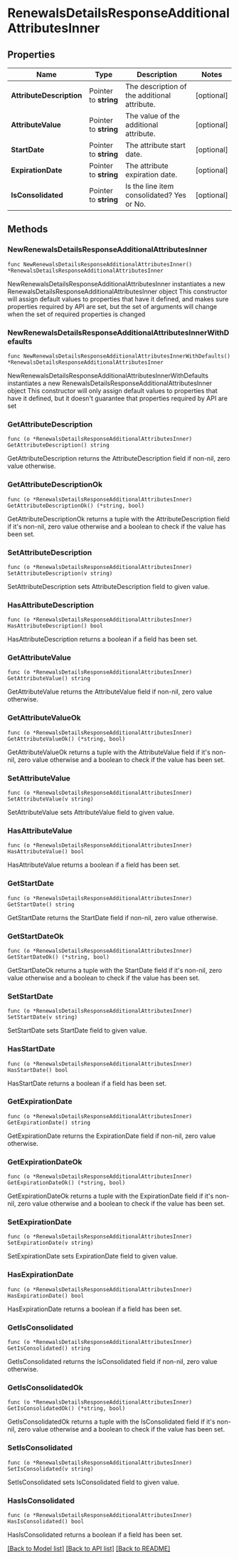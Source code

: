 # RenewalsDetailsResponseAdditionalAttributesInner

## Properties

Name | Type | Description | Notes
------------ | ------------- | ------------- | -------------
**AttributeDescription** | Pointer to **string** | The description of the additional attribute. | [optional] 
**AttributeValue** | Pointer to **string** | The value of the additional attribute. | [optional] 
**StartDate** | Pointer to **string** | The attribute start date. | [optional] 
**ExpirationDate** | Pointer to **string** | The attribute expiration date. | [optional] 
**IsConsolidated** | Pointer to **string** | Is the line item consolidated? Yes or No. | [optional] 

## Methods

### NewRenewalsDetailsResponseAdditionalAttributesInner

`func NewRenewalsDetailsResponseAdditionalAttributesInner() *RenewalsDetailsResponseAdditionalAttributesInner`

NewRenewalsDetailsResponseAdditionalAttributesInner instantiates a new RenewalsDetailsResponseAdditionalAttributesInner object
This constructor will assign default values to properties that have it defined,
and makes sure properties required by API are set, but the set of arguments
will change when the set of required properties is changed

### NewRenewalsDetailsResponseAdditionalAttributesInnerWithDefaults

`func NewRenewalsDetailsResponseAdditionalAttributesInnerWithDefaults() *RenewalsDetailsResponseAdditionalAttributesInner`

NewRenewalsDetailsResponseAdditionalAttributesInnerWithDefaults instantiates a new RenewalsDetailsResponseAdditionalAttributesInner object
This constructor will only assign default values to properties that have it defined,
but it doesn't guarantee that properties required by API are set

### GetAttributeDescription

`func (o *RenewalsDetailsResponseAdditionalAttributesInner) GetAttributeDescription() string`

GetAttributeDescription returns the AttributeDescription field if non-nil, zero value otherwise.

### GetAttributeDescriptionOk

`func (o *RenewalsDetailsResponseAdditionalAttributesInner) GetAttributeDescriptionOk() (*string, bool)`

GetAttributeDescriptionOk returns a tuple with the AttributeDescription field if it's non-nil, zero value otherwise
and a boolean to check if the value has been set.

### SetAttributeDescription

`func (o *RenewalsDetailsResponseAdditionalAttributesInner) SetAttributeDescription(v string)`

SetAttributeDescription sets AttributeDescription field to given value.

### HasAttributeDescription

`func (o *RenewalsDetailsResponseAdditionalAttributesInner) HasAttributeDescription() bool`

HasAttributeDescription returns a boolean if a field has been set.

### GetAttributeValue

`func (o *RenewalsDetailsResponseAdditionalAttributesInner) GetAttributeValue() string`

GetAttributeValue returns the AttributeValue field if non-nil, zero value otherwise.

### GetAttributeValueOk

`func (o *RenewalsDetailsResponseAdditionalAttributesInner) GetAttributeValueOk() (*string, bool)`

GetAttributeValueOk returns a tuple with the AttributeValue field if it's non-nil, zero value otherwise
and a boolean to check if the value has been set.

### SetAttributeValue

`func (o *RenewalsDetailsResponseAdditionalAttributesInner) SetAttributeValue(v string)`

SetAttributeValue sets AttributeValue field to given value.

### HasAttributeValue

`func (o *RenewalsDetailsResponseAdditionalAttributesInner) HasAttributeValue() bool`

HasAttributeValue returns a boolean if a field has been set.

### GetStartDate

`func (o *RenewalsDetailsResponseAdditionalAttributesInner) GetStartDate() string`

GetStartDate returns the StartDate field if non-nil, zero value otherwise.

### GetStartDateOk

`func (o *RenewalsDetailsResponseAdditionalAttributesInner) GetStartDateOk() (*string, bool)`

GetStartDateOk returns a tuple with the StartDate field if it's non-nil, zero value otherwise
and a boolean to check if the value has been set.

### SetStartDate

`func (o *RenewalsDetailsResponseAdditionalAttributesInner) SetStartDate(v string)`

SetStartDate sets StartDate field to given value.

### HasStartDate

`func (o *RenewalsDetailsResponseAdditionalAttributesInner) HasStartDate() bool`

HasStartDate returns a boolean if a field has been set.

### GetExpirationDate

`func (o *RenewalsDetailsResponseAdditionalAttributesInner) GetExpirationDate() string`

GetExpirationDate returns the ExpirationDate field if non-nil, zero value otherwise.

### GetExpirationDateOk

`func (o *RenewalsDetailsResponseAdditionalAttributesInner) GetExpirationDateOk() (*string, bool)`

GetExpirationDateOk returns a tuple with the ExpirationDate field if it's non-nil, zero value otherwise
and a boolean to check if the value has been set.

### SetExpirationDate

`func (o *RenewalsDetailsResponseAdditionalAttributesInner) SetExpirationDate(v string)`

SetExpirationDate sets ExpirationDate field to given value.

### HasExpirationDate

`func (o *RenewalsDetailsResponseAdditionalAttributesInner) HasExpirationDate() bool`

HasExpirationDate returns a boolean if a field has been set.

### GetIsConsolidated

`func (o *RenewalsDetailsResponseAdditionalAttributesInner) GetIsConsolidated() string`

GetIsConsolidated returns the IsConsolidated field if non-nil, zero value otherwise.

### GetIsConsolidatedOk

`func (o *RenewalsDetailsResponseAdditionalAttributesInner) GetIsConsolidatedOk() (*string, bool)`

GetIsConsolidatedOk returns a tuple with the IsConsolidated field if it's non-nil, zero value otherwise
and a boolean to check if the value has been set.

### SetIsConsolidated

`func (o *RenewalsDetailsResponseAdditionalAttributesInner) SetIsConsolidated(v string)`

SetIsConsolidated sets IsConsolidated field to given value.

### HasIsConsolidated

`func (o *RenewalsDetailsResponseAdditionalAttributesInner) HasIsConsolidated() bool`

HasIsConsolidated returns a boolean if a field has been set.


[[Back to Model list]](../README.md#documentation-for-models) [[Back to API list]](../README.md#documentation-for-api-endpoints) [[Back to README]](../README.md)


